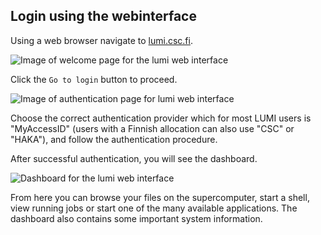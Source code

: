 
## Login using the webinterface

Using a web browser navigate to [lumi.csc.fi](https://lumi.csc.fi). 

![Image of welcome page for the lumi web interface](../../../assets/images/wwwLumiWelcome.png)

Click the `Go to login` button to proceed.

![Image of authentication page for lumi web interface ](../../../assets/images/wwwLumiAuth.png)

Choose the correct authentication provider which for most LUMI users is "MyAccessID" (users with a Finnish allocation can also use "CSC" or "HAKA"), and follow the authentication procedure.

After successful authentication, you will see the dashboard.

![Dashboard for the lumi web interface](../../../assets/images/wwwLumiDash.png)

From here you can browse your files on the supercomputer, start a shell, view running jobs or start one of the many available applications. The dashboard also contains some important system information.
